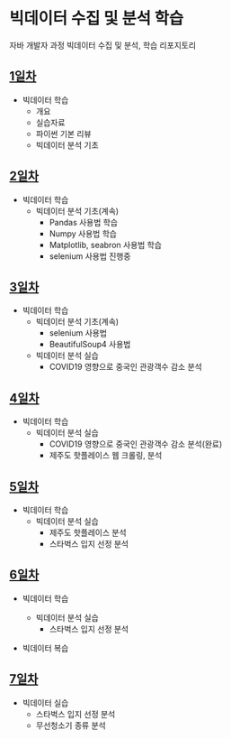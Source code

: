 # 빅데이터 수집 및 분석 학습

자바 개발자 과정 빅데이터 수집 및 분석, 학습 리포지토리

## [1일차](https://github.com/zzzissu/bigdata-analysis2024/blob/main/day01.md)

- 빅데이터 학습
  - 개요
  - 실습자료
  - 파이썬 기본 리뷰
  - 빅데이터 분석 기초

## [2일차](https://github.com/zzzissu/bigdata-analysis2024/blob/main/day02.md)

- 빅데이터 학습
  - 빅데이터 분석 기초(계속)
    - Pandas 사용법 학습
    - Numpy 사용법 학습
    - Matplotlib, seabron 사용법 학습
    - selenium 사용법 진행중

## [3일차](https://github.com/zzzissu/bigdata-analysis2024/blob/main/day03.md)

- 빅데이터 학습
  - 빅데이터 분석 기초(계속)
    - selenium 사용법
    - BeautifulSoup4 사용법
  - 빅데이터 분석 실습
    - COVID19 영향으로 중국인 관광객수 감소 분석

## [4일차](https://github.com/zzzissu/bigdata-analysis2024/blob/main/day04.md)

- 빅데이터 학습
  - 빅데이터 분석 실습
    - COVID19 영향으로 중국인 관광객수 감소 분석(완료)
    - 제주도 핫플레이스 웹 크롤링, 분석

## [5일차](https://github.com/zzzissu/bigdata-analysis2024/blob/main/day05.md)

- 빅데이터 학습
  - 빅데이터 분석 실습
    - 제주도 핫플레이스 분석
    - 스타벅스 입지 선정 분석

## [6일차](https://github.com/zzzissu/bigdata-analysis2024/blob/main/day06.md)

- 빅데이터 학습

  - 빅데이터 분석 실습
    - 스타벅스 입지 선정 분석

- 빅데이터 복습

## [7일차](https://github.com/zzzissu/bigdata-analysis2024/blob/main/day07.md)

- 빅데이터 실습
  - 스타벅스 입지 선정 분석
  - 무선청소기 종류 분석
